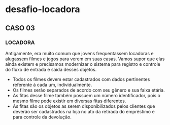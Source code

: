 # desafio-locadora

## CASO 03
### LOCADORA

Antigamente, era muito comum que jovens frequentassem locadoras e alugassem filmes e jogos para verem em suas casas. Vamos supor que elas ainda existem e precisamos modernizar o sistema para registro e controle do fluxo de entrada e saída desses objetos.

- Todos os filmes devem estar cadastrados com dados pertinentes referente à cada um, individualmente. 
- Os filmes serão separados de acordo com seu gênero e sua faixa etária.
- As fitas desse filme também possuem um número identificador, pois o mesmo filme pode existir em diversas fitas diferentes. 
- As fitas são os objetos as serem disponibilizados pelos clientes que deverão ser cadastrados na loja no ato da retirada do empréstimo e para controle da devolução.
